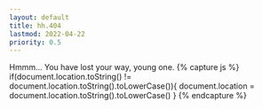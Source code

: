 ```yaml
---
layout: default
title: hh.404
lastmod: 2022-04-22
priority: 0.5
---
```

Hmmm...
You have lost your way, young one.
{% capture js %}
  if(document.location.toString() != document.location.toString().toLowerCase()){
    document.location = document.location.toString().toLowerCase()
  }
{% endcapture %}
